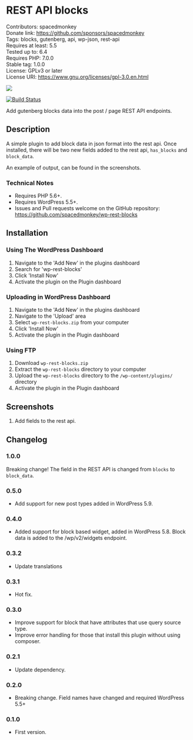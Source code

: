 # REST API blocks
Contributors: spacedmonkey  
Donate link: https://github.com/sponsors/spacedmonkey  
Tags: blocks, gutenberg, api, wp-json, rest-api  
Requires at least: 5.5  
Tested up to: 6.4  
Requires PHP: 7.0.0  
Stable tag: 1.0.0  
License: GPLv3 or later  
License URI: https://www.gnu.org/licenses/gpl-3.0.en.html

![](assets/banner-1544x500.png)

[![Build Status](https://travis-ci.com/spacedmonkey/wp-rest-blocks.svg?branch=master)](https://travis-ci.com/spacedmonkey/wp-rest-blocks)

Add gutenberg blocks data into the post / page REST API endpoints.

## Description

A simple plugin to add block data in json format into the rest api. Once installed, there will be two new fields added to the rest api, `has_blocks` and `block_data`.

An example of output, can be found in the screenshots.

### Technical Notes

* Requires PHP 5.6+.
* Requires WordPress 5.5+.
* Issues and Pull requests welcome on the GitHub repository: https://github.com/spacedmonkey/wp-rest-blocks

## Installation

### Using The WordPress Dashboard

1. Navigate to the 'Add New' in the plugins dashboard
2. Search for 'wp-rest-blocks'
3. Click 'Install Now'
4. Activate the plugin on the Plugin dashboard

### Uploading in WordPress Dashboard

1. Navigate to the 'Add New' in the plugins dashboard
2. Navigate to the 'Upload' area
3. Select `wp-rest-blocks.zip` from your computer
4. Click 'Install Now'
5. Activate the plugin in the Plugin dashboard

### Using FTP
1. Download `wp-rest-blocks.zip`
2. Extract the `wp-rest-blocks` directory to your computer
3. Upload the `wp-rest-blocks` directory to the `/wp-content/plugins/` directory
4. Activate the plugin in the Plugin dashboard

## Screenshots

1. Add fields to the rest api.

## Changelog ##

### 1.0.0 ###
Breaking change!
The field in the REST API is changed from `blocks` to `block_data`.

### 0.5.0 ###
* Add support for new post types added in WordPress 5.9.

### 0.4.0 ###
* Added support for block based widget, added in WordPress 5.8. Block data is added to the /wp/v2/widgets endpoint.

### 0.3.2 ###
* Update translations

### 0.3.1 ###
* Hot fix.

### 0.3.0 ###
* Improve support for block that have attributes that use query source type.
* Improve error handling for those that install this plugin without using composer.

### 0.2.1 ###
* Update dependency.

### 0.2.0 ###
* Breaking change. Field names have changed and required WordPress 5.5+

### 0.1.0 ###
* First version.
